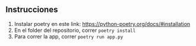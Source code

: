 ## Instrucciones
1. Instalar poetry en este link: https://python-poetry.org/docs/#installation
2. En el folder del repositorio, correr `poetry install`
3. Para correr la app, correr `poetry run app.py`
